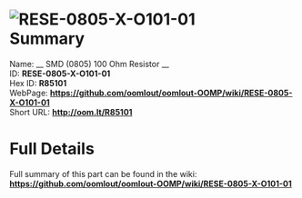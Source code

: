 
![RESE-0805-X-O101-01](https://github.com/oomlout/oomlout-OOMP/blob/master/parts/RESE-0805-X-O101-01/RESE-0805-X-O101-01_420.jpg)   
Summary
=================
  
Name: __ SMD (0805) 100 Ohm Resistor __    
ID: __RESE-0805-X-O101-01__   
Hex ID: __R85101__   
WebPage: __https://github.com/oomlout/oomlout-OOMP/wiki/RESE-0805-X-O101-01__   
Short URL: __http://oom.lt/R85101__   

Full Details
==========================
Full summary of this part can be found in the wiki:   
__https://github.com/oomlout/oomlout-OOMP/wiki/RESE-0805-X-O101-01__    

